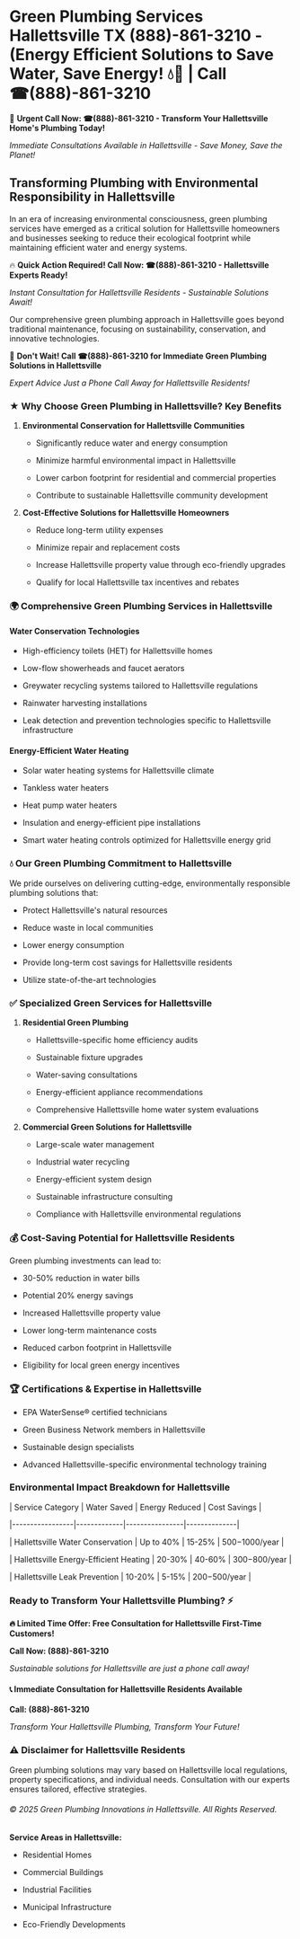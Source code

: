 # Green Plumbing Services Hallettsville TX (888)-861-3210 - (Energy Efficient Solutions to Save Water, Save Energy! 💧🌿 | Call ☎(888)-861-3210

🚨 **Urgent Call Now: ☎(888)-861-3210 - Transform Your Hallettsville Home's Plumbing Today!**
*Immediate Consultations Available in Hallettsville - Save Money, Save the Planet!*

## Transforming Plumbing with Environmental Responsibility in Hallettsville

In an era of increasing environmental consciousness, green plumbing services have emerged as a critical solution for Hallettsville homeowners and businesses seeking to reduce their ecological footprint while maintaining efficient water and energy systems. 

🔥 **Quick Action Required! Call Now: ☎(888)-861-3210 - Hallettsville Experts Ready!**
*Instant Consultation for Hallettsville Residents - Sustainable Solutions Await!*

Our comprehensive green plumbing approach in Hallettsville goes beyond traditional maintenance, focusing on sustainability, conservation, and innovative technologies.

🚨 **Don't Wait! Call ☎(888)-861-3210 for Immediate Green Plumbing Solutions in Hallettsville**
*Expert Advice Just a Phone Call Away for Hallettsville Residents!*

### ★ Why Choose Green Plumbing in Hallettsville? Key Benefits

1. **Environmental Conservation for Hallettsville Communities** 
   - Significantly reduce water and energy consumption
   - Minimize harmful environmental impact in Hallettsville
   - Lower carbon footprint for residential and commercial properties
   - Contribute to sustainable Hallettsville community development

2. **Cost-Effective Solutions for Hallettsville Homeowners** 
   - Reduce long-term utility expenses
   - Minimize repair and replacement costs
   - Increase Hallettsville property value through eco-friendly upgrades
   - Qualify for local Hallettsville tax incentives and rebates

### 🌍 Comprehensive Green Plumbing Services in Hallettsville

#### Water Conservation Technologies
- High-efficiency toilets (HET) for Hallettsville homes
- Low-flow showerheads and faucet aerators
- Greywater recycling systems tailored to Hallettsville regulations
- Rainwater harvesting installations
- Leak detection and prevention technologies specific to Hallettsville infrastructure

#### Energy-Efficient Water Heating
- Solar water heating systems for Hallettsville climate
- Tankless water heaters
- Heat pump water heaters
- Insulation and energy-efficient pipe installations
- Smart water heating controls optimized for Hallettsville energy grid

### 💧 Our Green Plumbing Commitment to Hallettsville

We pride ourselves on delivering cutting-edge, environmentally responsible plumbing solutions that:
- Protect Hallettsville's natural resources
- Reduce waste in local communities
- Lower energy consumption
- Provide long-term cost savings for Hallettsville residents
- Utilize state-of-the-art technologies

### ✅ Specialized Green Services for Hallettsville

1. **Residential Green Plumbing**
   - Hallettsville-specific home efficiency audits
   - Sustainable fixture upgrades
   - Water-saving consultations
   - Energy-efficient appliance recommendations
   - Comprehensive Hallettsville home water system evaluations

2. **Commercial Green Solutions for Hallettsville**
   - Large-scale water management
   - Industrial water recycling
   - Energy-efficient system design
   - Sustainable infrastructure consulting
   - Compliance with Hallettsville environmental regulations

### 💰 Cost-Saving Potential for Hallettsville Residents

Green plumbing investments can lead to:
- 30-50% reduction in water bills
- Potential 20% energy savings
- Increased Hallettsville property value
- Lower long-term maintenance costs
- Reduced carbon footprint in Hallettsville
- Eligibility for local green energy incentives

### 🏆 Certifications & Expertise in Hallettsville

- EPA WaterSense® certified technicians
- Green Business Network members in Hallettsville
- Sustainable design specialists
- Advanced Hallettsville-specific environmental technology training

### Environmental Impact Breakdown for Hallettsville

| Service Category | Water Saved | Energy Reduced | Cost Savings |
|-----------------|-------------|----------------|--------------|
| Hallettsville Water Conservation | Up to 40% | 15-25% | $500-$1000/year |
| Hallettsville Energy-Efficient Heating | 20-30% | 40-60% | $300-$800/year |
| Hallettsville Leak Prevention | 10-20% | 5-15% | $200-$500/year |

### Ready to Transform Your Hallettsville Plumbing? ⚡

**🔥 Limited Time Offer: Free Consultation for Hallettsville First-Time Customers!**

**Call Now: (888)-861-3210**
*Sustainable solutions for Hallettsville are just a phone call away!*

#### 📞 Immediate Consultation for Hallettsville Residents Available

**Call: (888)-861-3210**
*Transform Your Hallettsville Plumbing, Transform Your Future!*

### ⚠️ Disclaimer for Hallettsville Residents

Green plumbing solutions may vary based on Hallettsville local regulations, property specifications, and individual needs. Consultation with our experts ensures tailored, effective strategies.

###### © 2025 Green Plumbing Innovations in Hallettsville. All Rights Reserved.

**Service Areas in Hallettsville:** 
- Residential Homes
- Commercial Buildings
- Industrial Facilities
- Municipal Infrastructure
- Eco-Friendly Developments